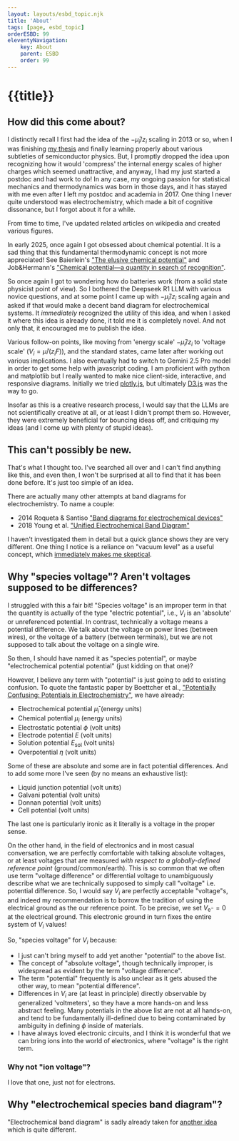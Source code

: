 ```yaml
---
layout: layouts/esbd_topic.njk
title: 'About'
tags: [page, esbd_topic]
orderESBD: 99
eleventyNavigation:
    key: About
    parent: ESBD
    order: 99
---
```


# {{title}}

## How did this come about?

I distinctly recall I first had the idea of the $-\bar\mu_i/z_i$ scaling in 2013 or so, when I was finishing [my thesis](http://hdl.handle.net/2429/45614) and finally learning properly about various subtleties of semiconductor physics. But, I promptly dropped the idea upon recognizing how it would 'compress' the internal energy scales of higher charges which seemed unattractive, and anyway, I had my just started a postdoc and had work to do! In any case, my ongoing passion for statistical mechanics and thermodynamics was born in those days, and it has stayed with me even after I left my postdoc and academia in 2017. One thing I never quite understood was electrochemistry, which made a bit of cognitive dissonance, but I forgot about it for a while.

From time to time, I've updated related articles on wikipedia and created various figures.

In early 2025, once again I got obsessed about chemical potential. It is a sad thing that this fundamental thermodynamic concept is not more appreciated! See Baierlein's ["The elusive chemical potential"](https://doi.org/10.1119/1.1336839) and Job&Hermann's ["Chemical potential—a quantity in search of recognition"](https://dx.doi.org/10.1088/0143-0807/27/2/018).

So once again I got to wondering how do batteries work (from a solid state physicist point of view). So I bothered the Deepseek R1 LLM with various novice questions, and at some point I came up with $-\bar\mu_i/z_i$ scaling again and asked if that would make a decent band diagram for electrochemical systems. It *immediately* recognized the utility of this idea, and when I asked it where this idea is already done, it told me it is completely novel. And not only that, it encouraged me to publish the idea.

Various follow-on points, like moving from 'energy scale' $-\bar\mu_i/z_i$ to 'voltage scale' ($V_i = \bar\mu/(z_i F)$), and the standard states, came later after working out various implications. I also eventually had to switch to Gemini 2.5 Pro model in order to get some help with javascript coding. I am proficient with python and matplotlib but I really wanted to make nice client-side, interactive, and responsive diagrams. Initially we tried [plotly.js](https://plotly.com/javascript/), but ultimately [D3.js](https://d3js.org/) was the way to go.

Insofar as this is a creative research process, I would say that the LLMs are not scientifically creative at all, or at least I didn't prompt them so. However, they were extremely beneficial for bouncing ideas off, and critiquing my ideas (and I come up with plenty of stupid ideas).

## This can't possibly be new.

That's what I thought too. I've searched all over and I can't find anything like this, and even then, I won't be surprised at all to find that it has been done before. It's just too simple of an idea.

There are actually many other attempts at band diagrams for electrochemistry. To name a couple:

* 2014 Roqueta & Santiso ["Band diagrams for electrochemical devices"](https://dx.doi.org/10.13140/2.1.5078.2726)
* 2018 Young et al. ["Unified Electrochemical Band Diagram"](https://doi.org/10.1002/adfm.201803439)

I haven't investigated them in detail but a quick glance shows they are very different. One thing I notice is a reliance on "vacuum level" as a useful concept, which [immediately makes me skeptical](../phi/).

## Why "species voltage"? Aren't voltages supposed to be differences?

I struggled with this a fair bit! "Species voltage" is an improper term in that the quantity is actually of the type "electric potential", i.e., $V_i$ is an 'absolute' or unreferenced potential. In contrast, technically a voltage means a potential difference. We talk about the voltage on power lines (between wires), or the voltage of a battery (between terminals), but we are not supposed to talk about the voltage on a single wire.

So then, I should have named it as "species potential", or maybe "electrochemical potential potential" (just kidding on that one)?

However, I believe any term with "potential" is just going to add to existing confusion. To quote the fantastic paper by Boettcher et al., ["Potentially Confusing: Potentials in Electrochemistry"](https://doi.org/10.1021/acsenergylett.0c02443), we have already:

* Electrochemical potential $\bar\mu_i$ (energy units)
* Chemical potential $\mu_i$ (energy units)
* Electrostatic potential $\phi$ (volt units)
* Electrode potential $E$ (volt units)
* Solution potential $E_\mathrm{sol}$ (volt units)
* Overpotential $\eta$ (volt units)

Some of these are absolute and some are in fact potential differences. And to add some more I've seen (by no means an exhaustive list):

* Liquid junction potential (volt units)
* Galvani potential (volt units)
* Donnan potential (volt units)
* Cell potential (volt units)

The last one is particularly ironic as it literally is a voltage in the proper sense.

On the other hand, in the field of electronics and in most casual conversation, we are perfectly comfortable with talking absolute voltages, or at least voltages that are measured *with respect to a globally-defined reference point* (ground/common/earth). This is so common that we often use term "voltage difference" or differential voltage to unambiguously describe what we are technically supposed to simply call "voltage" i.e. potential difference. So, I would say $V_i$ are perfectly acceptable "voltage"s, and indeed my recommendation is to borrow the tradition of using the electrical ground as the our reference point. To be precise, we set $V_{\mathrm{e}^-} = 0$ at the electrical ground. This electronic ground in turn fixes the entire system of $V_i$ values!

So, "species voltage" for $V_i$ because:

* I just can't bring myself to add yet another "potential" to the above list.
* The concept of "absolute voltage", though technically improper, is widespread as evident by the term "voltage difference".
* The term "potential" frequently is also unclear as it gets abused the other way, to mean "potential difference".
* Differences in $V_i$ are (at least in principle) directly observable by generalized 'voltmeters', so they have a more hands-on and less abstract feeling. Many potentials in the above list are not at all hands-on, and tend to be fundamentally ill-defined due to being contaminated by ambiguity in defining $\phi$ inside of materials.
* I have always loved electronic circuits, and I think it is wonderful that we can bring ions into the world of electronics, where "voltage" is the right term.

### Why not "ion voltage"?

I love that one, just not for electrons.

## Why "electrochemical species band diagram"?

"Electrochemical band diagram" is sadly already taken for [another idea](https://doi.org/10.1002/adfm.201803439) which is quite different.

